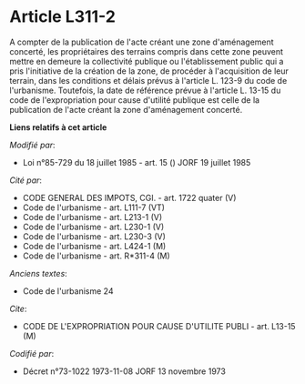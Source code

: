 # Article L311-2

A compter de la publication de l'acte créant une zone d'aménagement concerté, les propriétaires des terrains compris dans
cette zone peuvent mettre en demeure la collectivité publique ou l'établissement public qui a pris l'initiative de la
création de la zone, de procéder à l'acquisition de leur terrain, dans les conditions et délais prévus à l'article L. 123-9
du code de l'urbanisme. Toutefois, la date de référence prévue à l'article L. 13-15 du code de l'expropriation pour cause
d'utilité publique est celle de la publication de l'acte créant la zone d'aménagement concerté.

**Liens relatifs à cet article**

_Modifié par_:

  - Loi n°85-729 du 18 juillet 1985 - art. 15 () JORF 19 juillet 1985

_Cité par_:

  - CODE GENERAL DES IMPOTS, CGI. - art. 1722 quater (V)
  - Code de l'urbanisme - art. L111-7 (VT)
  - Code de l'urbanisme - art. L213-1 (V)
  - Code de l'urbanisme - art. L230-1 (V)
  - Code de l'urbanisme - art. L230-3 (V)
  - Code de l'urbanisme - art. L424-1 (M)
  - Code de l'urbanisme - art. R*311-4 (M)

_Anciens textes_:

  - Code de l'urbanisme 24

_Cite_:

  - CODE DE L'EXPROPRIATION POUR CAUSE D'UTILITE PUBLI - art. L13-15 (M)

_Codifié par_:

  - Décret n°73-1022 1973-11-08 JORF 13 novembre 1973
